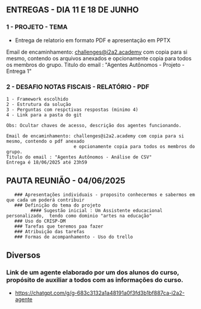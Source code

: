 ## ENTREGAS - DIA 11 E 18 DE JUNHO

### 1 - PROJETO - TEMA
  - Entrega de relatorio em formato PDF e apresentação em PPTX
   
   Email de encaminhamento: challenges@i2a2.academy com copia para si mesmo, contendo os arquivos anexados 
                            e opcionamente copia para todos os membros do grupo.
   Titulo do email : "Agentes Autônomos - Projeto - Entrega 1"
   
### 2 - DESAFIO NOTAS FISCAIS - RELATÓRIO - PDF

    1 - Framework escolhido
    2 - Estrutura da solução
    3 - Perguntas com respctivas respostas (minimo 4)
    4 - Link para a pasta do git

    Obs: Ocultar chaves de acesso, descrição dos agentes funcionando.

    Email de encaminhamento: challenges@i2a2.academy com copia para si mesmo, contendo o pdf anexado 
                             e opcionamente copia para todos os membros do grupo.
    Titulo do email : "Agentes Autônomos - Análise de CSV"
    Entrega é 18/06/2025 até 23h59   

 ## PAUTA REUNIÃO - 04/06/2025

       ### Apresentações individuais - proposito conhecermos e sabermos em que cada um poderá contribuir
       ### Definição do tema do projeto
             #### Sugestão inicial : Um Assistente educacional personalizado,  tendo como dominio "artes na educação"
       ### Uso do CRISP-DM      
       ### Tarefas que teremos paa fazer
       ### Atribuição das tarefas
       ### Formas de acompanhamento - Uso do trello

 ## Diversos
 
   ### Link de um agente elaborado por um dos alunos do curso, propósito de auxiliar a todos com as informações do curso.
   - https://chatgpt.com/g/g-683c3132a1a48191a0f3fd3b1bf887ca-i2a2-agente
